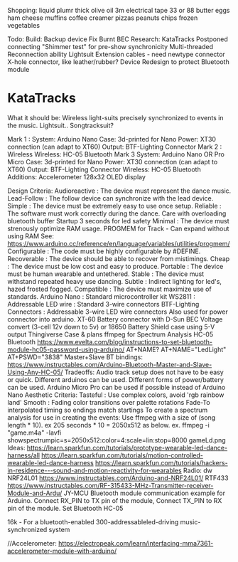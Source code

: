 Shopping:
liquid plumr
thick olive oil
3m electrical tape 33 or 88
butter
eggs
ham
cheese
muffins
coffee creamer
pizzas
peanuts
chips
frozen vegetables


Todo:
Build:
 Backup device
 Fix Burnt BEC
Research:
 KataTracks
  Postponed connecting
  "Shimmer test" for pre-show synchronicity
  Multi-threaded Reconnection ability
 Lightsuit
  Extension cables - need newtype connector
  X-hole connector, like leather/rubber?
 Device
  Redesign to protect Bluetooth module








# KataTracks
What it should be: Wireless light-suits precisely synchronized to events in the music.
Lightsuit.. Songtracksuit?

Mark 1 : 
 System: Arduino Nano
 Case: 3d-printed for Nano
 Power: XT30 connection (can adapt to XT60)
 Output: BTF-Lighting Connector
Mark 2 : Wireless
 Wireless: HC-05 Bluetooth
Mark 3
 System: Arduino Nano OR Pro Micro
 Case: 3d-printed for Nano
 Power: XT30 connection (can adapt to XT60)
 Output: BTF-Lighting Connector
 Wireless: HC-05 Bluetooth
Additions:
 Accelerometer
 128x32 OLED display



   Design Criteria:
    Audioreactive : The device must represent the dance music.
    Lead-Follow : The follow device can synchronize with the lead device.
    Simple : The device must be extremely easy to use once setup.
    Reliable : The software must work correctly during the dance.
     Care with overloading bluetooth buffer
     Startup 3 seconds for led safety
    Minimal : The device must strenously optimize RAM usage.
     PROGMEM for Track - Can expand without using RAM
     See: https://www.arduino.cc/reference/en/language/variables/utilities/progmem/
    Configurable : The code must be highly configurable by #DEFINE.
    Recoverable : The device should be able to recover from mistimings.
    Cheap : The device must be low cost and easy to produce.
    Portable : The device must be human wearable and untethered.
    Stable : The device must withstand repeated heavy use dancing.
    Subtle : Indirect lighting for led's, hazed frosted fogged.
    Compatible : The device must maximize use of standards.
     Arduino Nano : Standard microcontroller kit
     WS2811 : Addressable LED wire : Standard 3-wire connectors
     BTF-Lighting Connectors : Addressable 3-wire LED wire connectors
     Also used for power connector into arduino.
     XT-60 Battery connector with D-Sun BEC Voltage convert (3-cell 12v down to 5v)
      or 18650 Battery Shield case using 5-V output
     Thingiverse Case & plans
     ffmpeg for Spectrum Analysis
     HC-05 Bluetooth https://www.evelta.com/blog/instructions-to-set-bluetooth-module-hc05-password-using-arduino/
      AT+NAME?
      AT+NAME="LedLight"
      AT+PSWD="3838"
     Master+Slave BT bindings: https://www.instructables.com/Arduino-Bluetooth-Master-and-Slave-Using-Any-HC-05/
   Tradeoffs:
     Audio track setup does not have to be easy or quick.
     Different arduinos can be used.
     Different forms of power/battery can be used.
     Arduino Micro Pro can be used if possible instead of Arduino Nano
   Aesthetic Criteria:
     Tasteful : Use complex colors, avoid 'rgb rainbow land'
     Smooth : Fading color transitions over palette rotations
     Fade-To interpolated timing so endings match startings
   To create a spectrum analysis for use in creating the events:
     Use ffmpeg with a size of (song length * 10). ex 205 seconds * 10 = 2050x512 as below.
      ex. ffmpeg -i "game.m4a" -lavfi showspectrumpic=s=2050x512:color=4:scale=lin:stop=8000 gameLd.png
   Ideas:
    https://learn.sparkfun.com/tutorials/prototype-wearable-led-dance-harness/all
    https://learn.sparkfun.com/tutorials/motion-controlled-wearable-led-dance-harness
    https://learn.sparkfun.com/tutorials/hackers-in-residence---sound-and-motion-reactivity-for-wearables
   Radio: dw
    NRF24L01 https://www.instructables.com/Arduino-and-NRF24L01/
    RTF433 https://www.instructables.com/RF-315433-MHz-Transmitter-receiver-Module-and-Ardu/
   JY-MCU Bluetooth module communication example for Arduino.
    Connect RX_PIN to TX pin of the module,
    Connect TX_PIN to RX pin of the module.
   Set Bluetooth HC-05

   16k - For a bluetooth-enabled 300-addressableled-driving music-synchronized system

   //Accelerometer: https://electropeak.com/learn/interfacing-mma7361-accelerometer-module-with-arduino/
